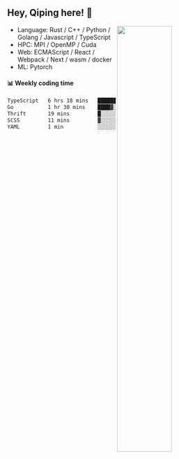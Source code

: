 

## Hey, Qiping here! :wave:

[<img align="right" width="50%" src="https://github-readme-stats.vercel.app/api?username=ppppqp&theme=dark&show_icons=true">](https://metrics.lecoq.io/ppppqp?template=classic)



-   Language: Rust / C++ / Python / Golang / Javascript / TypeScript
-   HPC: MPI / OpenMP / Cuda
-   Web: ECMAScript / React / Webpack / Next / wasm / docker
-   ML: Pytorch



#### :bar_chart: Weekly coding time

<!--START_SECTION:waka-->

```txt
TypeScript   6 hrs 18 mins   ██████████████████▓░░░░░░   75.33 %
Go           1 hr 30 mins    ████▓░░░░░░░░░░░░░░░░░░░░   18.07 %
Thrift       19 mins         █░░░░░░░░░░░░░░░░░░░░░░░░   03.82 %
SCSS         11 mins         ▓░░░░░░░░░░░░░░░░░░░░░░░░   02.22 %
YAML         1 min           ░░░░░░░░░░░░░░░░░░░░░░░░░   00.39 %
```

<!--END_SECTION:waka-->
